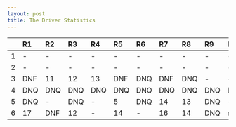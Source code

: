 ```yaml
---
layout: post 
title: The Driver Statistics
--- 
```


|    | R1   | R2   | R3   | R4   | R5   | R6   | R7   | R8   | R9   | R10   | R11   | R12   |
|---:|:-----|:-----|:-----|:-----|:-----|:-----|:-----|:-----|:-----|:------|:------|:------|
|  1 | -    | -    | -    | -    | -    | -    | -    | -    | -    | -     | -     | -     |
|  2 | -    | -    | -    | -    | -    | -    | -    | -    | -    | -     | -     | -     |
|  3 | DNF  | 11   | 12   | 13   | DNF  | DNQ  | DNF  | DNQ  | -    | -     | -     | -     |
|  4 | DNQ  | DNQ  | DNQ  | DNQ  | DNQ  | DNQ  | DNQ  | DNQ  | DNQ  | DNQ   | DNQ   | -     |
|  5 | DNQ  | -    | DNQ  | -    | 5    | DNQ  | 14   | 13   | DNQ  | -     | 1     | 10    |
|  6 | 17   | DNF  | 12   | -    | 14   | -    | 16   | 14   | DNQ  | nan   | nan   | nan   |